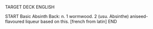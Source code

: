 TARGET DECK
ENGLISH

START
Basic
Absinth
Back: n. 1 wormwood. 2 (usu. Absinthe) aniseed-flavoured liqueur based on this. [french from latin]
END
